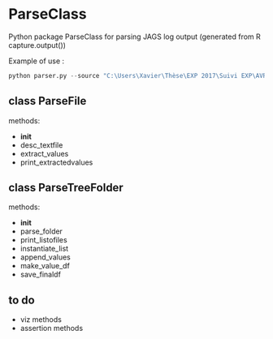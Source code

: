 # ParseClass

Python package ParseClass for parsing JAGS log output (generated from R capture.output())

Example of use :

```python
python parser.py --source "C:\Users\Xavier\Thèse\EXP 2017\Suivi EXP\AVRIL18\pheno_12P" --param "QST" --filename "bilan.txt" --skipfoot 23 --mode 4

```

## class ParseFile

methods:

- __init__
- desc_textfile
- extract_values
- print_extractedvalues


## class ParseTreeFolder

methods:

- __init__
- parse_folder
- print_listofiles
- instantiate_list
- append_values
- make_value_df
- save_finaldf

## to do

- viz methods
- assertion methods